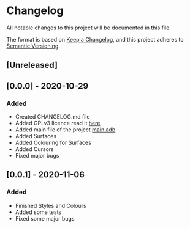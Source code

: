 # Changelog
All notable changes to this project will be documented in this file.

The format is based on [Keep a Changelog](https://keepachangelog.com/en/1.0.0/),
and this project adheres to [Semantic Versioning](https://semver.org/spec/v2.0.0.html).


## [Unreleased]

## [0.0.0] - 2020-10-29
### Added
- Created CHANGELOG.md file
- Added GPLv3 licence read it [here](LICENCE)
- Added main file of the project [main.adb](src/main.adb)
- Added Surfaces
- Added Colouring for Surfaces
- Added Cursors
- Fixed major bugs


## [0.0.1] - 2020-11-06
### Added
- Finished Styles and Colours
- Added some tests
- Fixed some major bugs

